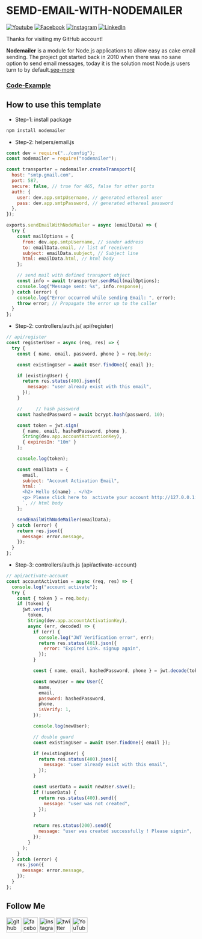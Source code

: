 # SEMD-EMAIL-WITH-NODEMAILER

[![Youtube][youtube-shield]][youtube-url]
[![Facebook][facebook-shield]][facebook-url]
[![Instagram][instagram-shield]][instagram-url]
[![LinkedIn][linkedin-shield]][linkedin-url]

Thanks for visiting my GitHub account!

**Nodemailer** is a module for Node.js applications to allow easy as cake email sending. The project got started back in 2010 when there was no sane option to send email messages, today it is the solution most Node.js users turn to by default.[see-more](https://www.nodemailer.com/)

### [Code-Example](https://github.com/learnwithfair/mern-user-admin-authentication)

## How to use this template

- Step-1: install package

```js
npm install nodemailer

```

- Step-2: helpers/email.js

```js
const dev = require("../config");
const nodemailer = require("nodemailer");

const transporter = nodemailer.createTransport({
  host: "smtp.gmail.com",
  port: 587,
  secure: false, // true for 465, false for other ports
  auth: {
    user: dev.app.smtpUsername, // generated ethereal user
    pass: dev.app.smtpPassword, // generated ethereal password
  },
});

exports.sendEmailWithNodeMailer = async (emailData) => {
  try {
    const mailOptions = {
      from: dev.app.smtpUsername, // sender address
      to: emailData.email, // list of receivers
      subject: emailData.subject, // Subject line
      html: emailData.html, // html body
    };

    // send mail with defined transport object
    const info = await transporter.sendMail(mailOptions);
    console.log("Message sent: %s", info.response);
  } catch (error) {
    console.log("Error occurred while sending Email: ", error);
    throw error; // Propagate the error up to the caller
  }
};
```

- Step-2: controllers/auth.js( api/register)

```js
// api/register
const registerUser = async (req, res) => {
  try {
    const { name, email, password, phone } = req.body;

    const existingUser = await User.findOne({ email });

    if (existingUser) {
      return res.status(400).json({
        message: "user already exist with this email",
      });
    }

    //     // hash password
    const hashedPassword = await bcrypt.hash(password, 10);

    const token = jwt.sign(
      { name, email, hashedPassword, phone },
      String(dev.app.accountActivationKey),
      { expiresIn: "10m" }
    );

    console.log(token);

    const emailData = {
      email,
      subject: "Account Activation Email",
      html: `
      <h2> Hello ${name} . </h2>
      <p> Please click here to  activate your account http://127.0.0.1:3000/auth/activte/${token} </p>
      `, // html body
    };

    sendEmailWithNodeMailer(emailData);
  } catch (error) {
    return res.json({
      message: error.message,
    });
  }
};
```

- Step-3: controllers/auth.js (api/activate-account)

```js
// api/activate-account
const accountActivation = async (req, res) => {
  console.log("account activate");
  try {
    const { token } = req.body;
    if (token) {
      jwt.verify(
        token,
        String(dev.app.accountActivationKey),
        async (err, decoded) => {
          if (err) {
            console.log("JWT Verification error", err);
            return res.status(401).json({
              error: "Expired Link. signup again",
            });
          }

          const { name, email, hashedPassword, phone } = jwt.decode(token);

          const newUser = new User({
            name,
            email,
            password: hashedPassword,
            phone,
            isVerify: 1,
          });

          console.log(newUser);

          // double guard
          const existingUser = await User.findOne({ email });

          if (existingUser) {
            return res.status(400).json({
              message: "user already exist with this email",
            });
          }

          const userData = await newUser.save();
          if (!userData) {
            return res.status(400).send({
              message: "user was not created",
            });
          }

          return res.status(200).send({
            message: "user was created successfully ! Please signin",
          });
        }
      );
    }
  } catch (error) {
    res.json({
      message: error.message,
    });
  }
};
```

## Follow Me

[<img src='https://cdn.jsdelivr.net/npm/simple-icons@3.0.1/icons/github.svg' alt='github' height='40'>](https://github.com/learnwithfair) [<img src='https://cdn.jsdelivr.net/npm/simple-icons@3.0.1/icons/facebook.svg' alt='facebook' height='40'>](https://www.facebook.com/learnwithfair/) [<img src='https://cdn.jsdelivr.net/npm/simple-icons@3.0.1/icons/instagram.svg' alt='instagram' height='40'>](https://www.instagram.com/learnwithfair/) [<img src='https://cdn.jsdelivr.net/npm/simple-icons@3.0.1/icons/twitter.svg' alt='twitter' height='40'>](https://www.twiter.com/learnwithfair/) [<img src='https://cdn.jsdelivr.net/npm/simple-icons@3.0.1/icons/youtube.svg' alt='YouTube' height='40'>](https://www.youtube.com/@learnwithfair)

<!-- MARKDOWN LINKS & IMAGES -->

[youtube-shield]: https://img.shields.io/badge/-Youtube-black.svg?style=flat-square&logo=youtube&color=555&logoColor=white
[youtube-url]: https://youtube.com/@learnwithfair
[facebook-shield]: https://img.shields.io/badge/-Facebook-black.svg?style=flat-square&logo=facebook&color=555&logoColor=white
[facebook-url]: https://facebook.com/learnwithfair
[instagram-shield]: https://img.shields.io/badge/-Instagram-black.svg?style=flat-square&logo=instagram&color=555&logoColor=white
[instagram-url]: https://instagram.com/learnwithfair
[linkedin-shield]: https://img.shields.io/badge/-LinkedIn-black.svg?style=flat-square&logo=linkedin&colorB=555
[linkedin-url]: https://linkedin.com/company/learnwithfair
